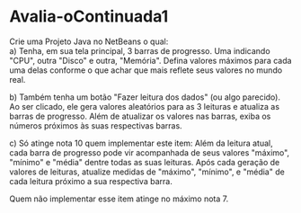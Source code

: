 # Avalia-oContinuada1
Crie uma Projeto Java no NetBeans o qual:  
a) Tenha, em sua tela principal, 3 barras de progresso. Uma indicando "CPU", outra "Disco" e outra, "Memória". Defina valores máximos para cada uma delas conforme o que achar que mais reflete seus valores no mundo real.  

b) Também tenha um botão "Fazer leitura dos dados" (ou algo parecido). Ao ser clicado, ele gera valores aleatórios para as 3 leituras e atualiza as barras de progresso. Além de atualizar os valores nas barras, exiba os números próximos às suas respectivas barras.  

c) Só atinge nota 10 quem implementar este item:  Além da leitura atual, cada barra de progresso pode vir acompanhada de seus valores "máximo", "mínimo" e "média" dentre todas as suas leituras.  Após cada geração de valores de leituras, atualize medidas de "máximo", "mínimo", e "média" de cada leitura próximo a sua respectiva barra.

Quem não implementar esse item atinge no máximo nota 7.

